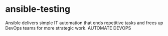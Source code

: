 # ansible-testing
Ansible delivers simple IT automation that ends repetitive tasks and frees up DevOps teams for more strategic work.  AUTOMATE DEVOPS
